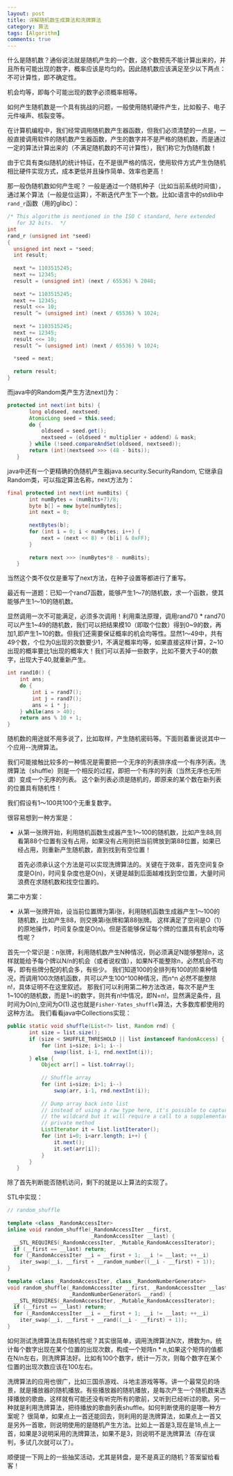 ```yaml
---
layout: post
title: 详解随机数生成算法和洗牌算法
category: 算法
tags: [Algorithm]
comments: true
---
```


什么是随机数？通俗说法就是随机产生的一个数，这个数预先不能计算出来的，并且所有可能出现的数字，概率应该是均匀的。因此随机数应该满足至少以下两点：
不可计算性，即不确定性。

机会均等，即每个可能出现的数字必须概率相等。

如何产生随机数是一个具有挑战的问题，一般使用随机硬件产生，比如骰子、电子元件噪声、核裂变等。

在计算机编程中，我们经常调用随机数产生器函数，但我们必须清楚的一点是，一般直接调用软件的随机数产生器函数，产生的数字并不是严格的随机数，而是通过一定的算法计算出来的（不满足随机数的不可计算性），我们称它为伪随机数！

由于它具有类似随机的统计特征，在不是很严格的情况，使用软件方式产生伪随机相比硬件实现方式，成本更低并且操作简单、效率也更高！


那一般伪随机数如何产生呢？ 一般是通过一个随机种子（比如当前系统时间值），通过某个算法（一般是位运算），不断迭代产生下一个数。比如c语言中的stdlib中`rand_r`函数（用的glibc）：

```c
/* This algorithm is mentioned in the ISO C standard, here extended
   for 32 bits.  */
int
rand_r (unsigned int *seed)
{
  unsigned int next = *seed;
  int result;
 
  next *= 1103515245;
  next += 12345;
  result = (unsigned int) (next / 65536) % 2048;
 
  next *= 1103515245;
  next += 12345;
  result <<= 10;
  result ^= (unsigned int) (next / 65536) % 1024;
 
  next *= 1103515245;
  next += 12345;
  result <<= 10;
  result ^= (unsigned int) (next / 65536) % 1024;
 
  *seed = next;
 
  return result;
}
```

而java中的Random类产生方法next()为：

```java
protected int next(int bits) {
       long oldseed, nextseed;
       AtomicLong seed = this.seed;
       do {
           oldseed = seed.get();
           nextseed = (oldseed * multiplier + addend) & mask;
       } while (!seed.compareAndSet(oldseed, nextseed));
       return (int)(nextseed >>> (48 - bits));
   }
```

java中还有一个更精确的伪随机产生器java.security.SecurityRandom, 它继承自Random类，可以指定算法名称，next方法为：

```java
final protected int next(int numBits) {
       int numBytes = (numBits+7)/8;
       byte b[] = new byte[numBytes];
       int next = 0;
 
       nextBytes(b);
       for (int i = 0; i < numBytes; i++) {
           next = (next << 8) + (b[i] & 0xFF);
       }
 
       return next >>> (numBytes*8 - numBits);
   }
```

当然这个类不仅仅是重写了next方法，在种子设置等都进行了重写。


最近有一道题：已知一个rand7函数，能够产生1～7的随机数，求一个函数，使其能够产生1～10的随机数。


显然调用一次不可能满足，必须多次调用！利用乘法原理，调用rand7() * rand7()可以产生1~49的随机数，我们可以把结果模10（即取个位数）得到0~9的数，再加1,即产生1~10的数。但我们还需要保证概率的机会均等性。显然1～49中，共有49个数，个位为0出现的次数要少1，不满足概率均等，如果直接这样计算，2~10出现的概率要比1出现的概率大！我们可以丢掉一些数字，比如不要大于40的数字，出现大于40,就重新产生。

```c
int rand10() {
    int ans;
    do {
        int i = rand7();
        int j = rand7();
        ans = i * j;
    } while(ans > 40);
    return ans % 10 + 1;
}
```

随机数的用途就不用多说了，比如取样，产生随机密码等。下面则着重说说其中一个应用--洗牌算法。


我们可能接触比较多的一种情况是需要把一个无序的列表排序成一个有序列表。洗牌算法（shuffle）则是一个相反的过程，即把一个有序的列表（当然无序也无所谓）变成一个无序的列表。
这个新列表必须是随机的，即原来的某个数在新列表的位置具有随机性！


我们假设有1～100共100个无重复数字。

很容易想到一种方案是：

* 从第一张牌开始，利用随机函数生成器产生1～100的随机数，比如产生88,则看第88个位置有没有占用，如果没有占用则把当前牌放到第88位置，如果已经占用，则重新产生随机数，直到找到有空位置！

    首先必须承认这个方法是可以实现洗牌算法的。关键在于效率，首先空间复杂度是O(n)，时间复杂度也是O(n)，关键是越到后面越难找到空位置，大量时间浪费在求随机数和找空位置的。


第二中方案：

* 从第一张牌开始，设当前位置牌为第i张，利用随机函数生成器产生1～100的随机数，比如产生88，则交换第i张牌和第88张牌。
这样满足了空间是O（1）的原地操作，时间复杂度是O(n)。但是否能够保证每个牌的位置具有机会均等性呢？


首先一个常识是：n张牌，利用随机数产生N种情况，则必须满足N能够整除n，这样就能给予每个牌以N/n的机会（或者说权值），如果N不能整除n，必然机会不均等，即有些牌分配的机会多，有些少。
我们知道100的全排列有100的阶乘种情况，而调用100次随机函数，共可以产生100^100种情况，而n^n 必然不能整除n!，具体证明不在这里叙述。
那我们可以利用第二种方法改进，每次不是产生1~100的随机数，而是1~i的数字，则共有n!中情况，即N=n!，显然满足条件，且时间为O(n),空间为O(1).这也就是`Fisher-Yates_shuffle`算法，大多数库都使用的这种方法。
我们看看java中Collections实现：

```java
public static void shuffle(List<?> list, Random rnd) {
       int size = list.size();
       if (size < SHUFFLE_THRESHOLD || list instanceof RandomAccess) {
           for (int i=size; i>1; i--)
               swap(list, i-1, rnd.nextInt(i));
       } else {
           Object arr[] = list.toArray();
 
           // Shuffle array
           for (int i=size; i>1; i--)
               swap(arr, i-1, rnd.nextInt(i));
 
           // Dump array back into list
           // instead of using a raw type here, it's possible to capture
           // the wildcard but it will require a call to a supplementary
           // private method
           ListIterator it = list.listIterator();
           for (int i=0; i<arr.length; i++) {
               it.next();
               it.set(arr[i]);
           }
       }
   }
```

除了首先判断能否随机访问，剩下的就是以上算法的实现了。

STL中实现：

```cpp
// random_shuffle
 
template <class _RandomAccessIter>
inline void random_shuffle(_RandomAccessIter __first,
                           _RandomAccessIter __last) {
  __STL_REQUIRES(_RandomAccessIter, _Mutable_RandomAccessIterator);
  if (__first == __last) return;
  for (_RandomAccessIter __i = __first + 1; __i != __last; ++__i)
    iter_swap(__i, __first + __random_number((__i - __first) + 1));
}
 
template <class _RandomAccessIter, class _RandomNumberGenerator>
void random_shuffle(_RandomAccessIter __first, _RandomAccessIter __last,
                    _RandomNumberGenerator& __rand) {
  __STL_REQUIRES(_RandomAccessIter, _Mutable_RandomAccessIterator);
  if (__first == __last) return;
  for (_RandomAccessIter __i = __first + 1; __i != __last; ++__i)
    iter_swap(__i, __first + __rand((__i - __first) + 1));
}
```

如何测试洗牌算法具有随机性呢？其实很简单，调用洗牌算法N次，牌数为n，统计每个数字出现在某个位置的出现次数，构成一个矩阵n * n,如果这个矩阵的值都在N/n左右，则洗牌算法好。比如有100个数字，统计一万次，则每个数字在某个位置的出现次数应该在100左右。


洗牌算法的应用也很广，比如三国杀游戏、斗地主游戏等等。讲一个最常见的场景，就是播放器的随机播放。有些播放器的随机播放，是每次产生一个随机数来选择播放的歌曲，这样就有可能还没有听完所有的歌前，又听到已经听过的歌。另一种就是利用洗牌算法，把待播放的歌曲列表shuffle。如何判断使用的是哪一种方案呢？ 很简单，如果点上一首还能回去，则利用的是洗牌算法，如果点上一首又是另外一首歌，则说明使用的是随机产生方法。比如上一首是3,现在是18,点上一首，如果是3说明采用的洗牌算法，如果不是3，则说明不是洗牌算法（存在误判，多试几次就可以了）。


顺便提一下网上的一些抽奖活动，尤其是转盘，是不是真正的随机？答案留给看客！

